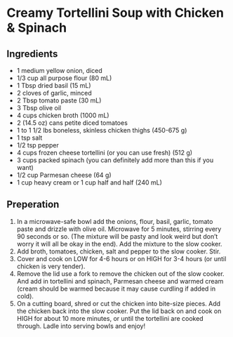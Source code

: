 # Creamy Tortellini Soup with Chicken & Spinach

## Ingredients
* 1 medium yellow onion, diced
* 1/3 cup all purpose flour (80 mL)
* 1 Tbsp dried basil (15 mL)
* 2 cloves of garlic, minced
* 2 Tbsp tomato paste (30 mL)
* 3 Tbsp olive oil
* 4 cups chicken broth (1000 mL)
* 2 (14.5 oz) cans petite diced tomatoes
* 1 to 1 1/2 lbs boneless, skinless chicken thighs (450-675 g)
* 1 tsp salt
* 1/2 tsp pepper
* 4 cups frozen cheese tortellini (or you can use fresh) (512 g)
* 3 cups packed spinach (you can definitely add more than this if you want)
* 1/2 cup Parmesan cheese (64 g)
* 1 cup heavy cream or 1 cup half and half (240 mL)

## Preperation
1. In a microwave-safe bowl add the onions, flour, basil, garlic, tomato paste and drizzle with olive oil. Microwave for 5 minutes, stirring every 90 seconds or so. (The mixture will be pasty and look weird but don’t worry it will all be okay in the end). Add the mixture to the slow cooker.
1. Add broth, tomatoes, chicken, salt and pepper to the slow cooker. Stir.
1. Cover and cook on LOW for 4-6 hours or on HIGH for 3-4 hours (or until chicken is very tender).
1. Remove the lid use a fork to remove the chicken out of the slow cooker. And add in tortellini and spinach, Parmesan cheese and warmed cream (cream should be warmed because it may cause curdling if added in cold).
1. On a cutting board, shred or cut the chicken into bite-size pieces. Add the chicken back into the slow cooker. Put the lid back on and cook on HIGH for about 10 more minutes, or until the tortellini are cooked through. Ladle into serving bowls and enjoy!